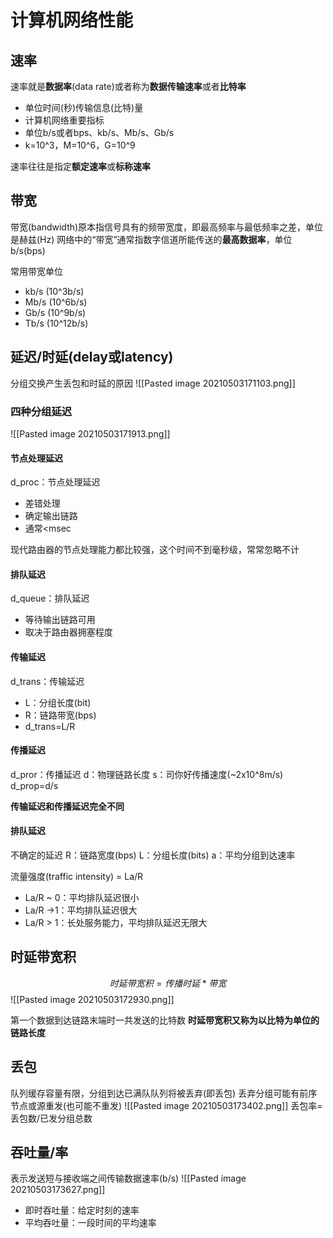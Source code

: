 # 计算机网络性能
## 速率
速率就是**数据率**(data rate)或者称为**数据传输速率**或者**比特率**
+ 单位时间(秒)传输信息(比特)量
+ 计算机网络重要指标
+ 单位b/s或者bps、kb/s、Mb/s、Gb/s
+ k=10^3，M=10^6，G=10^9

速率往往是指定**额定速率**或**标称速率**

## 带宽
带宽(bandwidth)原本指信号具有的频带宽度，即最高频率与最低频率之差，单位是赫兹(Hz)
网络中的“带宽”通常指数字信道所能传送的**最高数据率**，单位b/s(bps)

常用带宽单位
+ kb/s (10^3b/s)
+ Mb/s (10^6b/s)
+ Gb/s (10^9b/s)
+ Tb/s (10^12b/s)

## 延迟/时延(delay或latency)
分组交换产生丢包和时延的原因
![[Pasted image 20210503171103.png]]

### 四种分组延迟
![[Pasted image 20210503171913.png]]
#### 节点处理延迟
d_proc：节点处理延迟
+ 差错处理
+ 确定输出链路
+ 通常\<msec

现代路由器的节点处理能力都比较强，这个时间不到毫秒级，常常忽略不计

#### 排队延迟
d_queue：排队延迟
+ 等待输出链路可用
+ 取决于路由器拥塞程度

#### 传输延迟
d_trans：传输延迟
+ L：分组长度(bit)
+ R：链路带宽(bps)
+ d_trans=L/R

#### 传播延迟
d_pror：传播延迟
d：物理链路长度
s：司你好传播速度(~2x10^8m/s)
d_prop=d/s

**传输延迟和传播延迟完全不同**

#### 排队延迟
不确定的延迟
R：链路宽度(bps)
L：分组长度(bits)
a：平均分组到达速率

流量强度(traffic intensity) = La/R
+ La/R ~ 0：平均排队延迟很小
+ La/R ->1：平均排队延迟很大
+ La/R > 1：长处服务能力，平均排队延迟无限大

## 时延带宽积
$$时延带宽积=传播时延*带宽$$
![[Pasted image 20210503172930.png]]

第一个数据到达链路末端时一共发送的比特数
**时延带宽积又称为以比特为单位的链路长度**


## 丢包
队列缓存容量有限，分组到达已满队队列将被丢弃(即丢包)
丢弃分组可能有前序节点或源重发(也可能不重发)
![[Pasted image 20210503173402.png]]
丢包率=丢包数/已发分组总数


## 吞吐量/率
表示发送短与接收端之间传输数据速率(b/s)
![[Pasted image 20210503173627.png]]
+ 即时吞吐量：给定时刻的速率
+ 平均吞吐量：一段时间的平均速率





